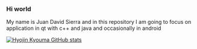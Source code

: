 ### Hi world

My name is <bold> Juan David Sierra </bold> and in this repository I am going to focus on application in qt with c++ and java and occasionally in android

[![Hyojin Kyouma GitHub stats](https://github-readme-stats.vercel.app/api?username=OkabeRintarou)](https://github.com/anuraghazra/github-readme-stats)
